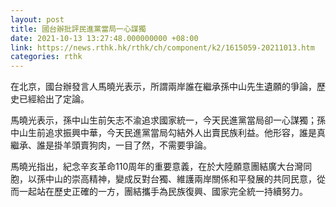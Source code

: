 ```yaml
---
layout: post
title: 國台辦批評民進黨當局一心謀獨
date: 2021-10-13 13:27:48.000000000 +08:00
link: https://news.rthk.hk/rthk/ch/component/k2/1615059-20211013.htm
categories: rthk
---
```


在北京，國台辦發言人馬曉光表示，所謂兩岸誰在繼承孫中山先生遺願的爭論，歷史已經給出了定論。

馬曉光表示，孫中山生前矢志不渝追求國家統一，今天民進黨當局卻一心謀獨；孫中山生前追求振興中華，今天民進黨當局勾結外人出賣民族利益。他形容，誰是真繼承、誰是掛羊頭賣狗肉，一目了然，不需要爭論。

馬曉光指出，紀念辛亥革命110周年的重要意義，在於大陸願意團結廣大台灣同胞，以孫中山的崇高精神，變成反對台獨、維護兩岸關係和平發展的共同民意，從而一起站在歷史正確的一方，團結攜手為民族復興、國家完全統一持續努力。

